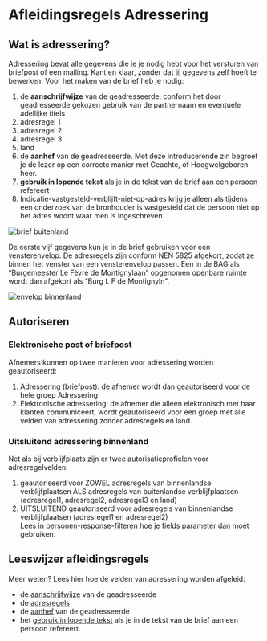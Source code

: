 # Afleidingsregels Adressering

## Wat is adressering?
Adressering bevat alle gegevens die je je nodig hebt voor het versturen van briefpost of een mailing. Kant en klaar, zonder dat jij gegevens zelf hoeft te bewerken. Voor het maken van de brief heb je nodig:  
1. de **aanschrijfwijze** van de geadresseerde, conform het door geadresseerde gekozen gebruik van de partnernaam en eventuele adellijke titels
2. adresregel 1
3. adresregel 2
4. adresregel 3
5. land
6. de **aanhef** van de geadresseerde. Met deze introducerende zin begroet je de lezer op een correcte manier met Geachte, of Hoogwelgeboren heer.
7. **gebruik in lopende tekst** als je in de tekst van de brief aan een persoon refereert
8. Indicatie-vastgesteld-verblijft-niet-op-adres krijg je alleen als tijdens een onderzoek van de bronhouder is vastgesteld dat de persoon niet op het adres woont waar men is ingeschreven. 
   

![brief buitenland](brief-buitenland.png)

De eerste vijf gegevens kun je in de brief gebruiken voor een vensterenvelop. De adresregels zijn conform NEN 5825 afgekort, zodat ze binnen het venster van een vensterenvelop passen. 
Een in de BAG als “Burgemeester Le Fèvre de Montignylaan” opgenomen openbare ruimte wordt dan afgekort als “Burg L F de Montignyln".  

![envelop binnenland](envelop-binnenland.png)

##  Autoriseren  

### Elektronische post of briefpost
Afnemers kunnen op twee manieren voor adressering worden geautoriseerd:   
1. Adressering (briefpost): de afnemer wordt dan geautoriseerd voor de hele groep Adressering
2. Elektronische adressering: de afnemer die alleen elektronisch met haar klanten communiceert, wordt geautoriseerd voor een groep met alle velden van adressering zonder adresregels en land. 

### Uitsluitend adressering binnenland
Net als bij verblijfplaats zijn er twee autorisatieprofielen voor adresregelvelden:
1. geautoriseerd voor ZOWEL adresregels van binnenlandse verblijfplaatsen ALS adresregels van buitenlandse verblijfplaatsen (adresregel1, adresregel2, adresregel3 en land)
2. UITSLUITEND geautoriseerd voor adresregels van binnenlandse verblijfplaatsen (adresregel1 en adresregel2)  
Lees in [personen-response-filteren](/how-tos/personen-response-filteren) hoe je fields parameter dan moet gebruiken.

## Leeswijzer afleidingsregels
Meer weten? Lees hier hoe de velden van adressering worden afgeleid:  
- de [aanschrijfwijze](/personen/informatieproducten/adressering/aanschrijfwijze) van de geadresseerde
- de [adresregels](/personen/informatieproducten/adressering/adresregels)
- de [aanhef](/personen/informatieproducten/adressering/aanhef) van de geadresseerde
- het [gebruik in lopende tekst](/personen/informatieproducten/adressering/gebruikinlopendetekst) als je in de tekst van de brief aan een persoon refereert.
